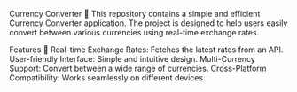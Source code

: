 Currency Converter 💱
This repository contains a simple and efficient Currency Converter application. The project is designed to help users easily convert between various currencies using real-time exchange rates.

Features 🚀
Real-time Exchange Rates: Fetches the latest rates from an API.
User-friendly Interface: Simple and intuitive design.
Multi-Currency Support: Convert between a wide range of currencies.
Cross-Platform Compatibility: Works seamlessly on different devices.
